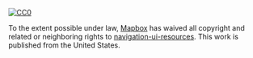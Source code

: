 [![CC0](http://i.creativecommons.org/p/zero/1.0/88x31.png)](http://creativecommons.org/publicdomain/zero/1.0/)

To the extent possible under law, [Mapbox](https://www.mapbox.com/) has waived all copyright and related or neighboring rights to [navigation-ui-resources](https://github.com/mapbox/navigation-ui-resources/). This work is published from the United States.
